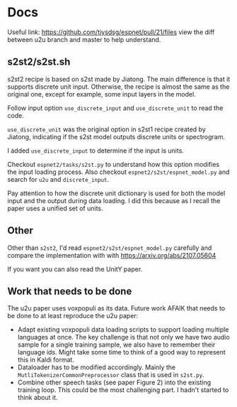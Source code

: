 # Docs

Useful link: https://github.com/tjysdsg/espnet/pull/21/files view the diff between u2u branch and master to help
understand.

## s2st2/s2st.sh

s2st2 recipe is based on s2st made by Jiatong. The main difference is that it supports discrete unit input.
Otherwise, the recipe is almost the same as the original one, except for example, some input layers in the model.

Follow input option `use_discrete_input` and `use_discrete_unit` to read the code.

`use_discrete_unit` was the original option in s2st1 recipe created by Jiatong, indicating if the s2st model outputs
discrete units or spectrogram.

I added `use_discrete_input` to determine if the input is units.

Checkout `espnet2/tasks/s2st.py` to understand how this option modifies the input loading process.
Also checkout `espnet2/s2st/espnet_model.py` and search for `u2u` and `discrete_input`.

Pay attention to how the discrete unit dictionary is used for both the model input and the output during data loading.
I did this because as I recall the paper uses a unified set of units.

## Other

Other than `s2st2`, I'd read `espnet2/s2st/espnet_model.py` carefully and compare the implementation with
with https://arxiv.org/abs/2107.05604

If you want you can also read the UnitY paper.

## Work that needs to be done

The u2u paper uses voxpopuli as its data.
Future work AFAIK that needs to be done to at least reproduce the u2u paper:

- Adapt existing voxpopuli data loading scripts to support loading multiple languages at once.
  The key challenge is that not only we have two audio sample for a single training sample, we also have to remember
  their language ids.
  Might take some time to think of a good way to represent this in Kaldi format.
- Dataloader has to be modified accordingly. Mainly the `MutliTokenizerCommonPreprocessor` class that is used
  in `s2st.py`.
- Combine other speech tasks (see paper Figure 2) into the existing training loop. This could be the most challenging
  part. I hadn't started to think about it.